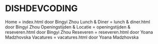 # DISHDEVCODING

Home = index.html door Bingyi Zhou
Lunch & Diner = lunch & diner.html door Bingyi Zhou
Openingstijden & Locatie = openingstijden & reseveren.html door Bingyi Zhou
Reseveren = reseveren.html door Yoana Madzhovska
Vacatures = vacatures.html door Yoana Madzhovska
